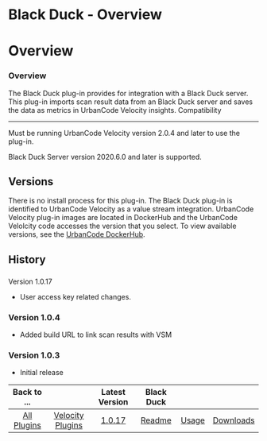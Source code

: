 
Black Duck - Overview
=====================

# Overview



### Overview



The Black Duck plug-in provides for integration with a Black Duck server. This plug-in imports scan 
result data from an Black Duck server and saves the data as metrics in UrbanCode Velocity insights.
Compatibility

-------------


Must be running UrbanCode Velocity version 2.0.4 and later to use the plug-in.


Black Duck Server 
version 2020.6.0 and later is supported.


Versions
--------


There is no install process for this plug-in. The Black 
Duck plug-in is identified to UrbanCode Velocity as a value stream integration. UrbanCode Velocity plug-in images are 
located in DockerHub and the UrbanCode Velolcity code accesses the version that you select. To view available versions, 
see the [UrbanCode DockerHub](https://hub.docker.com/r/urbancode/ucv-ext-blackduck/tags).


History
-------


### 
Version 1.0.17


* User access key related changes.


### Version 1.0.4


* Added build URL to link scan results with 
VSM


### Version 1.0.3


* Initial release




|Back to ...||Latest Version|Black Duck |||
| :---: | :---: | :---: | :---: | :---: | :---: |
|[All Plugins](../../index.md)|[Velocity Plugins](../README.md)|[1.0.17]()|[Readme](README.md)|[Usage](usage.md)|[Downloads](downloads.md)|
